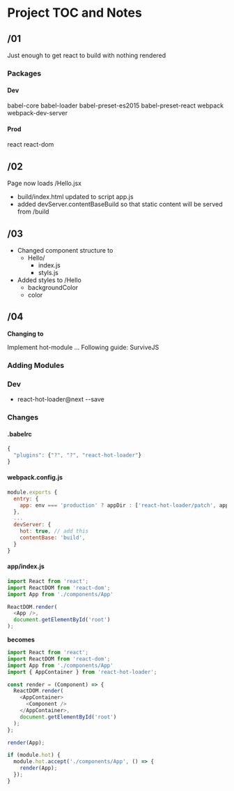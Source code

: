 # Project TOC and Notes

## /01
Just enough to get react to build with nothing rendered

### Packages
#### Dev
babel-core babel-loader babel-preset-es2015 babel-preset-react webpack webpack-dev-server
#### Prod
react react-dom

## /02
Page now loads /Hello.jsx
- build/index.html updated to script app.js
- added devServer.contentBaseBuild so that static content will be served from /build

## /03
- Changed component structure to
  - Hello/
    - index.js
    - styls.js
- Added styles to /Hello
  - backgroundColor
  - color

## /04

**Changing <Hello /> to <RootContainer />**

Implement hot-module ...
Following guide: SurviveJS
### Adding Modules
### Dev
- react-hot-loader@next --save

### Changes
#### .babelrc
````javascript
{
  "plugins": {"?", "?", "react-hot-loader"}
}
````
#### webpack.config.js
````javascript
module.exports {
  entry: {
    app: env === 'production' ? appDir : ['react-hot-loader/patch', appDir],
  },
  ...
  devServer: {
    hot: true, // add this
    contentBase: 'build',
  }
}
````

#### app/index.js
````javascript
import React from 'react';
import ReactDOM from 'react-dom';
import App from './components/App'

ReactDOM.render(
  <App />,
  document.getElementById('root')
);
````
**becomes**
````javascript
import React from 'react';
import ReactDOM from 'react-dom';
import App from './components/App'
import { AppContainer } from 'react-hot-loader';

const render = (Component) => {
  ReactDOM.render(
    <AppContainer>
      <Component />
    </AppContainer>,
    document.getElementById('root')
  );
};

render(App);

if (module.hot) {
  module.hot.accept('./components/App', () => {
    render(App);
  });
}
````
